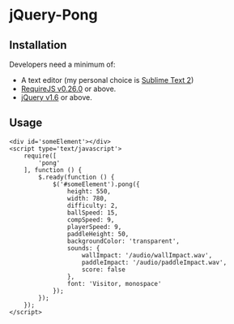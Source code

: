 # jQuery-Pong



## Installation

Developers need a minimum of:

 - A text editor (my personal choice is [Sublime Text 2][sublime])
 - [RequireJS v0.26.0][requirejs] or above.
 - [jQuery v1.6][jquery] or above.

## Usage

    <div id='someElement'></div>
    <script type='text/javascript'>
        require([
            'pong'
        ], function () {
            $.ready(function () {
                $('#someElement').pong({
                    height: 550,
                    width: 780,
                    difficulty: 2,
                    ballSpeed: 15,
                    compSpeed: 9,
                    playerSpeed: 9,
                    paddleHeight: 50,
                    backgroundColor: 'transparent',
                    sounds: {
                        wallImpact: '/audio/wallImpact.wav',
                        paddleImpact: '/audio/paddleImpact.wav',
                        score: false
                    },
                    font: 'Visitor, monospace'
                });
            });
        });
    </script>


[sublime]: http://www.sublimetext.com/2
[requirejs]: http://requirejs.org
[jquery]: http://jquery.com